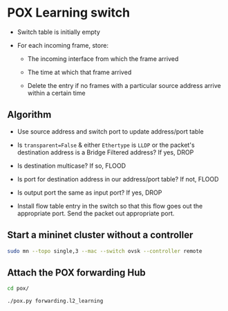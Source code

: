 # POX Learning switch

- Switch table is initially empty

- For each incoming frame, store:

  - The incoming interface from which the frame arrived

  - The time at which that frame arrived

  - Delete the entry if no frames with a particular source address arrive within a certain time

## Algorithm

- Use source address and switch port to update address/port table

- Is `transparent=False` & either `Ethertype` is `LLDP` or the packet's destination address is a Bridge Filtered address? If yes, DROP

- Is destination multicase? If so, FLOOD

- Is port for destination address in our address/port table? If not, FLOOD

- Is output port the same as input port? If yes, DROP

- Install flow table entry in the switch so that this flow goes out the appropriate port. Send the packet out appropriate port.

## Start a mininet cluster without a controller

```bash
sudo mn --topo single,3 --mac --switch ovsk --controller remote
```

## Attach the POX forwarding Hub

```bash
cd pox/

./pox.py forwarding.l2_learning
```
